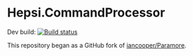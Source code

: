 # Hepsi.CommandProcessor

Dev build: [![Build status](https://ci.appveyor.com/api/projects/status/dl6e03380kr6jqax?svg=true)](https://ci.appveyor.com/project/hepsiburadabot/hepsicommandprocessor)

This repository began as a GitHub fork of [iancooper/Paramore](https://github.com/iancooper/Paramore).